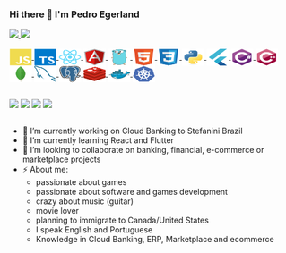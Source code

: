 ### Hi there 👋 I'm Pedro Egerland
 <div>
  <a href="https://github.com/pedroegerland">
  <img height="180em" src="https://github-readme-stats.vercel.app/api?username=pedroegerland&show_icons=true&theme=dracula&include_all_commits=true&count_private=true"/>
  <img height="180em" src="https://github-readme-stats.vercel.app/api/top-langs/?username=pedroegerland&layout=compact&langs_count=7&theme=dracula"/>
</div>
<div style="display: inline_block"><br>
  <img align="center" alt="Pedro-Js" height="30" width="40" src="https://raw.githubusercontent.com/devicons/devicon/master/icons/javascript/javascript-plain.svg">
  <img align="center" alt="Pedro-Ts" height="30" width="40" src="https://raw.githubusercontent.com/devicons/devicon/master/icons/typescript/typescript-plain.svg">
  <img align="center" alt="Pedro-React" height="30" width="40" src="https://raw.githubusercontent.com/devicons/devicon/master/icons/react/react-original.svg">
 <img align="center" alt="Pedro-Angular" height="30" width="40" src="https://raw.githubusercontent.com/devicons/devicon/master/icons/angularjs/angularjs-original.svg">
  <img align="center" alt="Pedro-Go" height="30" width="40" src="https://raw.githubusercontent.com/devicons/devicon/master/icons/go/go-original.svg">
  <img align="center" alt="Pedro-HTML" height="30" width="40" src="https://raw.githubusercontent.com/devicons/devicon/master/icons/html5/html5-original.svg">
  <img align="center" alt="Pedro-CSS" height="30" width="40" src="https://raw.githubusercontent.com/devicons/devicon/master/icons/css3/css3-original.svg">
  <img align="center" alt="Pedro-Python" height="30" width="40" src="https://raw.githubusercontent.com/devicons/devicon/master/icons/python/python-original.svg">
  <img align="center" alt="Pedro-Csharp" height="30" width="40" src="https://raw.githubusercontent.com/devicons/devicon/master/icons/flutter/flutter-original.svg">
  <img align="center" alt="Pedro-Flutter" height="30" width="40" src="https://raw.githubusercontent.com/devicons/devicon/master/icons/csharp/csharp-original.svg">
  <img align="center" alt="Pedro-cplusplus" height="30" width="40" src="https://raw.githubusercontent.com/devicons/devicon/master/icons/cplusplus/cplusplus-original.svg">
  <img align="center" alt="Pedro-mongodb" height="30" width="40" src="https://raw.githubusercontent.com/devicons/devicon/master/icons/mongodb/mongodb-original.svg">
 <img align="center" alt="Pedro-mysql" height="30" width="40" src="https://raw.githubusercontent.com/devicons/devicon/master/icons/mysql/mysql-original.svg">
 <img align="center" alt="Pedro-postgresql" height="30" width="40" src="https://raw.githubusercontent.com/devicons/devicon/master/icons/postgresql/postgresql-original.svg">
 <img align="center" alt="Pedro-redis" height="30" width="40" src="https://raw.githubusercontent.com/devicons/devicon/master/icons/redis/redis-original.svg">
 <img align="center" alt="Pedro-docker" height="30" width="40" src="https://raw.githubusercontent.com/devicons/devicon/master/icons/docker/docker-original.svg">
 <img align="center" alt="Pedro-kubernetes" height="30" width="40" src="https://raw.githubusercontent.com/devicons/devicon/master/icons/kubernetes/kubernetes-plain.svg">
</div>
  
  ##
 
<div> 
  <a href="hhttps://www.instagram.com/pedroegerland/" target="_blank"><img src="https://img.shields.io/badge/-Instagram-%23E4405F?style=for-the-badge&logo=instagram&logoColor=white" target="_blank"></a>
  <a href = "mailto:pedro.egerland94@gmail.com"><img src="https://img.shields.io/badge/-Gmail-%23333?style=for-the-badge&logo=gmail&logoColor=white" target="_blank"></a>
  <a href="https://www.linkedin.com/in/pedro-egerland-0780877a/" target="_blank"><img src="https://img.shields.io/badge/-LinkedIn-%230077B5?style=for-the-badge&logo=linkedin&logoColor=white" target="_blank"></a>
  <a href="https://api.whatsapp.com/send?phone=+5511962496119" target="_blank"><img src="https://img.shields.io/badge/-WhatsApp-%23077B5?style=for-the-badge&logo=whatsapp&logoColor=white" target="_blank"></a>
</div>
  
 ##

- 🔭  I’m currently working on Cloud Banking to Stefanini Brazil
- 🌱  I’m currently learning React and Flutter
- 👯  I’m looking to collaborate on banking, financial, e-commerce or marketplace projects
- ⚡  About me:
  - passionate about games
  - passionate about software and games development
  - crazy about music (guitar)
  - movie lover
  - planning to immigrate to Canada/United States
  - I speak English and Portuguese
  - Knowledge in Cloud Banking, ERP, Marketplace and ecommerce
